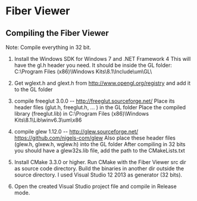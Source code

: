 # Fiber Viewer

Compiling the Fiber Viewer
------------------------------

Note: Compile everything in 32 bit.

1) Install the Windows SDK for Windows 7 and .NET Framework 4
This will have the gl.h header you need. It should be inside the GL folder: C:\Program Files (x86)\Windows Kits\8.1\Include\um\GL\

2) Get wglext.h and glext.h from http://www.opengl.org/registry and add it to the GL folder

3) compile freeglut 3.0.0 -- http://freeglut.sourceforge.net/
Place its header files (glut.h, freeglut.h, ... ) in the GL folder
Place the compiled library (freeglut.lib) in C:\Program Files (x86)\Windows Kits\8.1\Lib\winv6.3\um\x86

4) compile glew 1.12.0  -- http://glew.sourceforge.net/ https://github.com/nigels-com/glew
Also place these header files (glew.h, glxew.h, wglew.h) into the GL folder
After compiling in 32 bits you should have a glew32s.lib file, add the path to the CMakeLists.txt

5) Install CMake 3.3.0 or higher. Run CMake with the Fiber Viewer src dir as source code directory. 
Build the binaries in another dir outside the source directory.
I used Visual Studio 12 2013 as generator (32 bits).

6) Open the created Visual Studio project file and compile in Release mode.